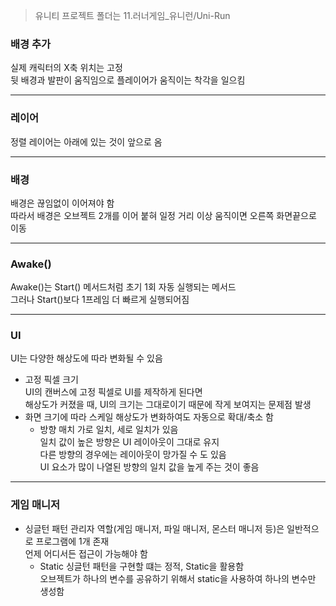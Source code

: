 > 유니티 프로젝트 폴더는 11.러너게임_유니런/Uni-Run  

### 배경 추가
실제 캐릭터의 X축 위치는 고정  
뒷 배경과 발판이 움직임으로 플레이어가 움직이는 착각을 일으킴  

--------------------------------
### 레이어
정렬 레이어는 아래에 있는 것이 앞으로 옴  

--------------------------------
### 배경
배경은 끊임없이 이어져야 함  
따라서 배경은 오브젝트 2개를 이어 붙혀 일정 거리 이상 움직이면 오른쪽 화면끝으로 이동  

--------------------------------
### Awake()
Awake()는 Start() 메서드처럼 초기 1회 자동 실행되는 메서드  
그러나 Start()보다 1프레임 더 빠르게 실행되어짐  

-------------------------------
### UI
UI는 다양한 해상도에 따라 변화될 수 있음  
* 고정 픽셀 크기  
  UI의 캔버스에 고정 픽셀로 UI를 제작하게 된다면  
  해상도가 커졌을 때, UI의 크기는 그대로이기 때문에 작게 보여지는 문제점 발생  
* 화면 크기에 따라 스케일
  해상도가 변화하여도 자동으로 확대/축소 함  
  * 방향 매치
    가로 일치, 세로 일치가 있음  
    일치 값이 높은 방향은 UI 레이아웃이 그대로 유지  
    다른 방향의 경우에는 레이아웃이 망가질 수 도 있음  
    UI 요소가 많이 나열된 방향의 일치 값을 높게 주는 것이 좋음  

-------------------------------------
### 게임 매니저
* 싱글턴 패턴
  관리자 역할(게임 매니저, 파일 매니저, 몬스터 매니저 등)은 일반적으로 프로그램에 1개 존재  
  언제 어디서든 접근이 가능해야 함  
  * Static
    싱글턴 패턴을 구현할 떄는 정적, Static을 활용함  
    오브젝트가 하나의 변수를 공유하기 위해서 static을 사용하여 하나의 변수만 생성함  
    